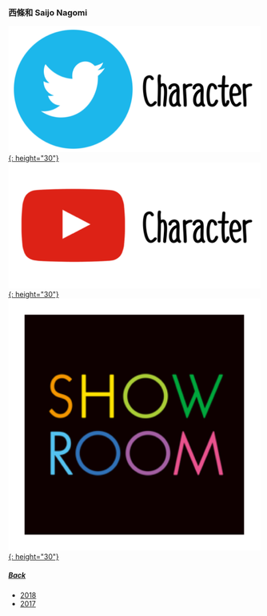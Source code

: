 ### 西條和 Saijo Nagomi 
[![twitter_@_takigawamiu](../../../Img/Icon_Twitter_Char.PNG){: height="30"}](https://twitter.com/_takigawamiu) [![youtube](../../../Img/Icon_Youtube_Char.PNG){: height="30"}](https://www.youtube.com/channel/UC61P6oww6JXAJ6NYT_b5_Vg) [![showroom_digital_idol_22](../../../Img/Icon_Showroom.PNG){: height="30"}](https://www.showroom-live.com/room/profile?room_id=87778) 
##### [Back](../../../readme.md)

- [2018](Nagomi2018.md)
- [2017](Nagomi2017.md)
